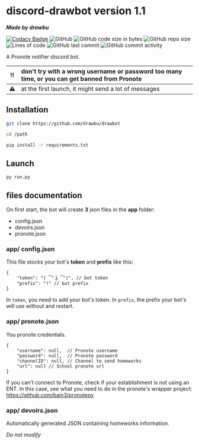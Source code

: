 # discord-drawbot version 1.1
***Made by drawbu***

[![Codacy Badge](https://api.codacy.com/project/badge/Grade/95fca3eeb6184cd487b0bcca0bcd1d2e)](https://app.codacy.com/gh/drawbu/drawbot?utm_source=github.com&utm_medium=referral&utm_content=drawbu/drawbot&utm_campaign=Badge_Grade_Settings)
![GitHub](https://img.shields.io/github/license/drawbu/drawbot)
![GitHub code size in bytes](https://img.shields.io/github/languages/code-size/drawbu/drawbot)
![GitHub repo size](https://img.shields.io/github/repo-size/drawbu/drawbot)
![Lines of code](https://img.shields.io/tokei/lines/github/drawbu/drawbot)
![GitHub last commit](https://img.shields.io/github/last-commit/drawbu/drawbot)
![GitHub commit activity](https://img.shields.io/github/commit-activity/y/drawbu/drawbot)

A Pronote notifier discord bot.

:bangbang: | don't try with a wrong username or password too many time, or you can get banned from Pronote
:---: | :---
:warning: | at the first launch, it might send a lot of messages


## Installation
```sh
git clone https://github.com/drawbu/drawbot

cd /path

pip install -r requirements.txt
```

## Launch
```
py run.py
```


## files documentation

On first start, the bot will create **3** json files in the **app** folder:

-   config.json
-   devoirs.json
-   pronote.json

### app/ config.json

This file stocks your bot's **token** and **prefix** like this:

```json5
{
    "token": "( ͡° ͜ʖ ͡°)", // bot token
    "prefix": "!" // bot prefix
}
```

In `token`, you need to add your bot's token.
In `prefix`, the prefix your bot's will use without and restart.

### app/ pronote.json

You pronote credentials.

```json5
{
    "username": null,  // Pronote username
    "password": null,  // Pronote password
    "channelID": null, // Channel to send homeworks
    "url": null // School pronote url
}
```
If you can't connect to Pronote, check if your establishment is not using an ENT.
In this case, see what you need to do in the pronote's wrapper project: https://github.com/bain3/pronotepy

### app/ devoirs.json
Automatically generated JSON containing homeworks information.

*Do not modify*
